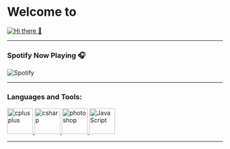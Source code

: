 
# Welcome to 
[![Hi there 👋](https://i.imgur.com/xuXD8R2.png)](https://github.com/Ricozyx/#)
<hr>

### Spotify Now Playing 🎧
![Spotify](https://novatorem.ricozyx.vercel.app/api/spotify)
<hr>

### Languages and Tools:
<p align="left"> <a href="https://www.w3schools.com/cpp/" target="_blank"> <img src="https://upload.wikimedia.org/wikipedia/commons/thumb/1/18/ISO_C%2B%2B_Logo.svg/1200px-ISO_C%2B%2B_Logo.svg.png" alt="cplusplus" width="60" height="60"/> </a> <a href="https://www.w3schools.com/cs/" target="_blank"> <img src="https://seeklogo.com/images/C/c-sharp-c-logo-02F17714BA-seeklogo.com.png" alt="csharp" width="60" height="60"/> </a> <a href="https://www.photoshop.com/en" target="_blank"> <img src="https://wesselwerlemann.nl/wp-content/uploads/2020/09/photoshop-2020-logo-37B02055A4-seeklogo.com_.png" alt="photoshop" width="60" height="60"/> </a> <a href="https://www.w3schools.com/js/" target="_blank"> <img src="https://upload.wikimedia.org/wikipedia/commons/thumb/9/99/Unofficial_JavaScript_logo_2.svg/480px-Unofficial_JavaScript_logo_2.svg.png" alt="JavaScript" width="60" height="60"/> </a></p>


<hr>

